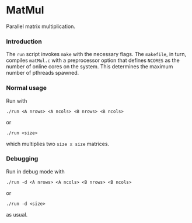 # MatMul

Parallel matrix multiplication.

### Introduction

The `run` script invokes `make` with the necessary flags. The `makefile`, in
turn, compiles `matMul.c` with a preprocessor option that defines `NCORES` as
the number of online cores on the system. This determines the maximum number of
pthreads spawned.

### Normal usage

Run with

    ./run <A nrows> <A ncols> <B nrows> <B ncols>

or

    ./run <size>

which multiplies two `size x size` matrices.

### Debugging

Run in debug mode with

    ./run -d <A nrows> <A ncols> <B nrows> <B ncols>

or

    ./run -d <size>

as usual.
